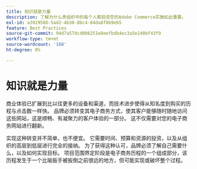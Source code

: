 ```yaml
---
title: 知识就是力量
description: 了解为什么贵组织中的每个人都投资您的Adobe Commerce实施如此重要。
exl-id: a3929586-5ad2-4b30-8bc4-84da8f8b9eb5
feature: Best Practices
source-git-commit: 94d7a57dcd006251e8eefbdb4ec3a5e140bf43f9
workflow-type: tm+mt
source-wordcount: '168'
ht-degree: 0%

---
```


# 知识就是力量

商业体验已扩展到比以往更多的设备和渠道，而技术进步使得从知名度到购买的历程与点击数一样快。 品牌必须转变其电子商务方式，使其客户能够随时随地访问这些网站，这是顺畅、有凝聚力的客户体验的一部分。 这不仅需要对您的电子商务网站进行翻新。

实现这种转变并不简单，也不便宜。 它需要时间、预算和资源的投资，以及从组织的高层到低层进行完全的接纳。 为了获得这种认可，品牌必须了解自己需要什么，以及如何实现目标。 项目范围界定阶段是电子商务历程的一个组成部分，该历程发生于一个比喻扳手被扳倒之前很远的地方，但可能实现或破坏整个过程。
